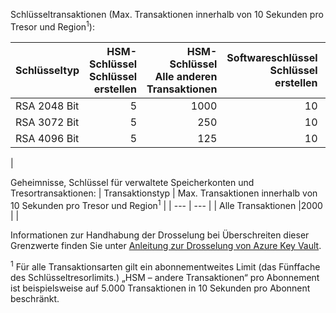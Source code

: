 Schlüsseltransaktionen (Max. Transaktionen innerhalb von 10 Sekunden pro Tresor und Region<sup>1</sup>):

|Schlüsseltyp|HSM-Schlüssel<br>Schlüssel erstellen|HSM-Schlüssel<br>Alle anderen Transaktionen|Softwareschlüssel<br>Schlüssel erstellen|Softwareschlüssel<br>Alle anderen Transaktionen|
|:---|---:|---:|---:|---:|
|RSA 2048 Bit|5|1000|10|2000|
|RSA 3072 Bit|5|250|10|500|
|RSA 4096 Bit|5|125|10|250|
|

Geheimnisse, Schlüssel für verwaltete Speicherkonten und Tresortransaktionen:
| Transaktionstyp | Max. Transaktionen innerhalb von 10 Sekunden pro Tresor und Region<sup>1</sup> |
| --- | --- |
| Alle Transaktionen |2000 |
|

Informationen zur Handhabung der Drosselung bei Überschreiten dieser Grenzwerte finden Sie unter [Anleitung zur Drosselung von Azure Key Vault](../key-vault/key-vault-ovw-throttling.md).

<sup>1</sup> Für alle Transaktionsarten gilt ein abonnementweites Limit (das Fünffache des Schlüsseltresorlimits.) „HSM – andere Transaktionen“ pro Abonnement ist beispielsweise auf 5.000 Transaktionen in 10 Sekunden pro Abonnent beschränkt.
